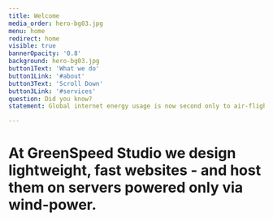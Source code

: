 ```yaml
---
title: Welcome
media_order: hero-bg03.jpg
menu: home
redirect: home
visible: true
bannerOpacity: '0.8'
background: hero-bg03.jpg
button1Text: 'What we do'
button1Link: '#about'
button3Text: 'Scroll Down'
button3Link: '#services'
question: Did you know?
statement: Global internet energy usage is now second only to air-flight.

---
```


# At GreenSpeed Studio we design lightweight, fast websites - and host them on servers powered only via wind-power.